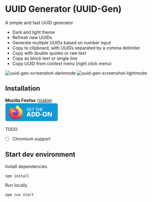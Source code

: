 # UUID Generator (UUID-Gen)

A simple and fast UUID generator

- Dark and light theme
- Refresh new UUIDs
- Generate multiple UUIDs based on number input
- Copy to clipboard, with UUIDs separated by a comma delimiter
- Copy with double quotes or raw text
- Copy as block text or single line
- Copy UUID from context menu (right click menu)

![uuid-gen-screenshot-darkmode](https://github.com/HelpfulFish/uuid-gen/assets/121419439/04c50cec-8f15-4778-ba33-2b51e5e5c359)
![uuid-gen-screenshot-lightmode](https://github.com/HelpfulFish/uuid-gen/assets/121419439/b11c7501-4109-4d8a-8f78-675a278b788c)

## Installation

**Mozilla Firefox**
([stable](https://addons.mozilla.org/en-US/firefox/addon/uuid-gen/)) \
[![](images/firefox-addons.png)](https://addons.mozilla.org/en-US/firefox/addon/uuid-gen/)

TODO

- [ ] Chromium support

## Start dev environment

Install dependencies

```
npm install
```

Run locally

```
npm run start
```
